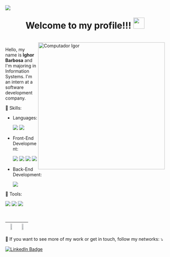 <img src="https://komarev.com/ghpvc/?username=your-ighorpb&style=flat-square" align="left">
<h1 align="center">
  <b>Welcome to my profile!!! </b>
  <img src="https://media.giphy.com/media/hvRJCLFzcasrR4ia7z/giphy.gif" width="35"></h1>
  
</br>

<img src="https://user-images.githubusercontent.com/81328619/213875785-400ae517-156b-4aca-a787-bac75d84c393.gif" min-width="400px" max-width="400px" width="400px" align="right" alt="Computador Igor">

<p align="left"> 
  Hello, my name is <strong>Ighor Barbosa</strong> and I'm majoring in Information Systems. I'm an intern at a software development company.
</p>

<p align="left">
  🤖 Skills:
  <p align="left"> 
   
* Languages:
    
    <img src="https://img.shields.io/badge/JavaScript-F7DF1E?style=for-the-badge&logo=javascript&logoColor=black">
    <img src="https://img.shields.io/badge/TypeScript-007ACC?style=for-the-badge&logo=typescript&logoColor=white">
    
* Front-End Development:    
    
    <img src="https://img.shields.io/badge/React-20232A?style=for-the-badge&logo=react&logoColor=61DAFB">
    <img src="https://img.shields.io/badge/react_native-%2320232a.svg?style=for-the-badge&logo=react&logoColor=%2361DAFB">
    <img src="https://img.shields.io/badge/HTML5-E34F26?style=for-the-badge&logo=html5&logoColor=white">
    <img src="https://img.shields.io/badge/CSS3-1572B6?style=for-the-badge&logo=css3&logoColor=white">
    
    
    
* Back-End Development:    
    
    <img src="https://img.shields.io/badge/Node.js-43853D?style=for-the-badge&logo=node.js&logoColor=white">
  </p>
</p>

<p align="left">
  💼 Tools: 
  <p align="left">
    <img src="https://img.shields.io/badge/GitHub-100000?style=for-the-badge&logo=github&logoColor=white">
    <img src="https://img.shields.io/badge/Git-E34F26?style=for-the-badge&logo=git&logoColor=white">
    <img src="https://img.shields.io/badge/Visual%20Studio%20Code-0078d7.svg?style=for-the-badge&logo=visual-studio-code&logoColor=white">
  </p>
</p>

</br>

<p align="center">

| <img height="50%" width="auto" src ="https://github-readme-stats.vercel.app/api?username=ighorpb&show_icons=true&count_private=true&theme=transparent&hide_border=true&hide=issues">      | <img height="50%" width="auto" src ="https://github-readme-stats.vercel.app/api/top-langs/?username=ighorpb&layout=compact&hide_border=true&theme=transparent"> |
| ----------- | ----------- |
  
<p align="left">
    💌 If you want to see more of my work or get in touch, follow my networks: ⤵️
  <p>
    <a href="https://www.linkedin.com/in/ighor-barbosa">
      <img src="https://img.shields.io/badge/LinkedIn-0077B5?style=for-the-badge&logo=linkedin&logoColor=white" alt="LinkedIn Badge"></a>
   </p>
</p>  
